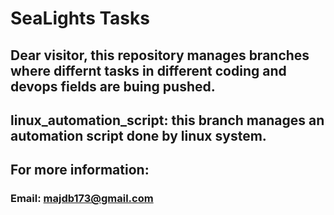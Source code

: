 # SeaLights Tasks
## Dear visitor, this repository manages branches where differnt tasks in different coding and devops fields are buing pushed.
## linux_automation_script: this branch manages an automation script done by linux system.
## For more information:
### Email: majdb173@gmail.com

